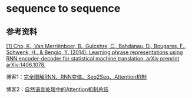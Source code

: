 # sequence to sequence

## 参考资料

[[1] Cho, K., Van Merriënboer, B., Gulcehre, C., Bahdanau, D., Bougares, F., Schwenk, H., & Bengio, Y. (2014). Learning phrase representations using RNN encoder-decoder for statistical machine translation. arXiv preprint arXiv:1406.1078.](https://arxiv.org/abs/1406.1078)

博客1：[完全图解RNN、RNN变体、Seq2Seq、Attention机制](https://www.leiphone.com/news/201709/8tDpwklrKubaecTa.html)

博客2：[自然语言处理中的Attention机制总结](https://blog.csdn.net/hahajinbu/article/details/81940355)
